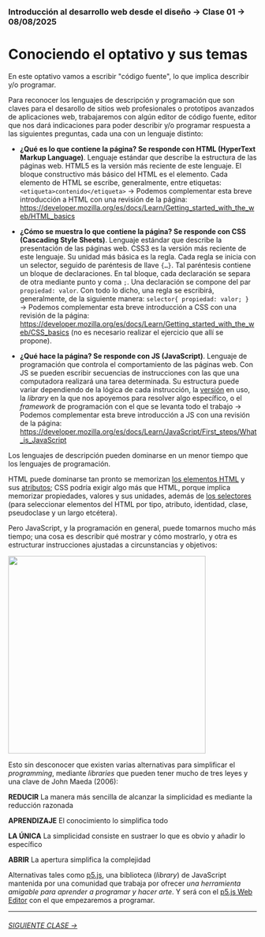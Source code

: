 ### Introducción al desarrollo web desde el diseño → Clase 01 → 08/08/2025

# Conociendo el optativo y sus temas

En este optativo vamos a escribir "código fuente", lo que implica describir y/o programar. 

Para reconocer los lenguajes de descripción y programación que son claves para el desarollo de sitios web profesionales o prototipos avanzados de aplicaciones web, trabajaremos con algún editor de código fuente, editor que nos dará indicaciones para poder describir y/o programar respuesta a las siguientes preguntas, cada una con un lenguaje distinto:

- **¿Qué es lo que contiene la página? Se responde con HTML (HyperText Markup Language)**. Lenguaje estándar que describe la estructura de las páginas web. HTML5 es la versión más reciente de este lenguaje. El bloque constructivo más básico del HTML es el elemento. Cada elemento de HTML se escribe, generalmente, entre etiquetas: `<etiqueta>contenido</etiqueta>` → Podemos complementar esta breve introducción a HTML con una revisión de la página: https://developer.mozilla.org/es/docs/Learn/Getting_started_with_the_web/HTML_basics

- **¿Cómo se muestra lo que contiene la página? Se responde con CSS (Cascading Style Sheets)**. Lenguaje estándar que describe la presentación de las páginas web. CSS3 es la versión más reciente de este lenguaje. Su unidad más básica es la regla. Cada regla se inicia con un selector, seguido de paréntesis de llave `{…}`. Tal paréntesis contiene un bloque de declaraciones. En tal bloque, cada declaración se separa de otra mediante punto y coma `;`. Una declaración se compone del par `propiedad: valor`. Con todo lo dicho, una regla se escribirá, generalmente, de la siguiente manera: `selector{ propiedad: valor; }`  →  Podemos complementar esta breve introducción a CSS con una revisión de la página: https://developer.mozilla.org/es/docs/Learn/Getting_started_with_the_web/CSS_basics (no es necesario realizar el ejercicio que allí se propone).

- **¿Qué hace la página? Se responde con JS (JavaScript)**. Lenguaje de programación que controla el comportamiento de las páginas web. Con JS se pueden escribir secuencias de instrucciones con las que una computadora realizará una tarea determinada. Su estructura puede variar dependiendo de la lógica de cada instrucción, la [versión](https://www.w3schools.com/js/js_versions.asp) en uso, la *library* en la que nos apoyemos para resolver algo específico, o el *framework* de programación con el que se levanta todo el trabajo → Podemos complementar esta breve introducción a JS con una revisión de la página: https://developer.mozilla.org/es/docs/Learn/JavaScript/First_steps/What_is_JavaScript

Los lenguajes de descripción pueden dominarse en un menor tiempo que los lenguajes de programación. 

HTML puede dominarse tan pronto se memorizan [los elementos HTML](https://developer.mozilla.org/es/docs/Web/HTML/Element) y sus [atributos](https://developer.mozilla.org/es/docs/Web/HTML/Attributes); CSS podría exigir algo más que HTML, porque implica memorizar propiedades, valores y sus unidades, además de [los selectores](https://developer.mozilla.org/es/docs/Web/CSS/CSS_Selectors) (para seleccionar elementos del HTML por tipo, atributo, identidad, clase, pseudoclase y un largo etcétera). 

Pero JavaScript, y la programación en general, puede tomarnos mucho más tiempo; una cosa es describir qué mostrar y cómo mostrarlo, y otra es estructurar instrucciones ajustadas a circunstancias y objetivos:

<img src="https://user-images.githubusercontent.com/7999767/156002975-2dfbf580-f6e2-4bd8-8e40-7110457a4cb4.png" width="400">

Esto sin desconocer que existen varias alternativas para simplificar el *programming*, mediante *libraries* que pueden tener mucho de tres leyes y una clave de John Maeda (2006):

**REDUCIR** La manera más sencilla de alcanzar la simplicidad es mediante la reducción razonada

**APRENDIZAJE** El conocimiento lo simplifica todo

**LA ÚNICA** La simplicidad consiste en sustraer lo que es obvio y añadir lo específico

**ABRIR** La apertura simplifica la complejidad 

Alternativas tales como [p5.js](https://p5js.org/es/), una biblioteca (*library*) de JavaScript mantenida por una comunidad que trabaja por ofrecer *una herramienta amigable para aprender a programar y hacer arte*. Y será con el [p5.js Web Editor](https://editor.p5js.org/) con el que empezaremos a programar.

- - - - - - - 

###### [SIGUIENTE CLASE →](https://github.com/profesorfaco/opr/tree/main/clase-03)
